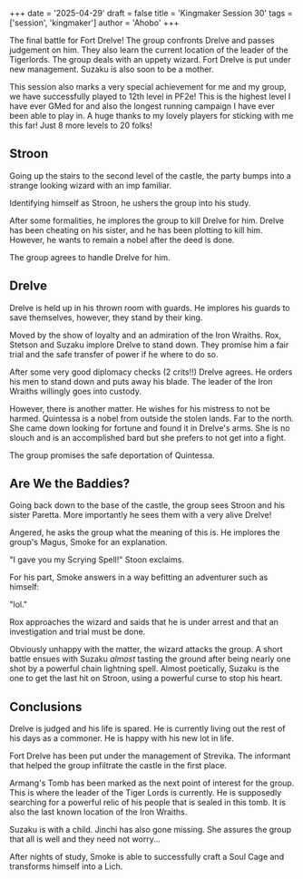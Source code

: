 +++
date = '2025-04-29'
draft = false
title = 'Kingmaker Session 30'
tags = ['session', 'kingmaker']
author = 'Ahobo'
+++

The final battle for Fort Drelve! The group confronts Drelve and passes judgement on him. They also learn
the current location of the leader of the Tigerlords. The group deals with an uppety wizard. Fort Drelve is
put under new management. Suzaku is also soon to be a mother. 

This session also marks a very special achievement for me and my group, we have successfully played to 12th
level in PF2e! This is the highest level I have ever GMed for and also the longest running campaign I have
ever been able to play in. A huge thanks to my lovely players for sticking with me this far! Just 8 more levels
to 20 folks!

## Stroon

Going up the stairs to the second level of the castle, the party bumps into a strange looking wizard with an
imp familiar.

Identifying himself as Stroon, he ushers the group into his study.

After some formalities, he implores the group to kill Drelve for him. Drelve has been cheating on his sister, and
he has been plotting to kill him. However, he wants to remain a nobel after the deed is done.

The group agrees to handle Drelve for him.

## Drelve

Drelve is held up in his thrown room with guards. He implores his guards to save themselves, however, they stand
by their king. 

Moved by the show of loyalty and an admiration of the Iron Wraiths. Rox, Stetson and Suzaku implore Drelve to stand
down. They promise him a fair trial and the safe transfer of power if he where to do so.

After some very good diplomacy checks (2 crits!!) Drelve agrees. He orders his men to stand down and puts away his
blade. The leader of the Iron Wraiths willingly goes into custody.

However, there is another matter. He wishes for his mistress to not be harmed. Quintessa is a nobel from outside the
stolen lands. Far to the north. She came down looking for fortune and found it in Drelve's arms. She is no slouch and
is an accomplished bard but she prefers to not get into a fight.

The group promises the safe deportation of Quintessa. 

## Are We the Baddies?

Going back down to the base of the castle, the group sees Stroon and his sister Paretta. More importantly he sees them
with a very alive Drelve! 

Angered, he asks the group what the meaning of this is. He implores the group's Magus, Smoke for an explanation.

"I gave you my Scrying Spell!" Stoon exclaims.

For his part, Smoke answers in a way befitting an adventurer such as himself:

"lol."

Rox approaches the wizard and saids that he is under arrest and that an investigation and trial must be done.

Obviously unhappy with the matter, the wizard attacks the group. A short battle ensues with Suzaku *almost* tasting
the ground after being nearly one shot by a powerful chain lightning spell. Almost poetically, Suzaku is the one
to get the last hit on Stroon, using a powerful curse to stop his heart. 

## Conclusions

Drelve is judged and his life is spared. He is currently living out the rest of his days as a commoner. He is happy with
his new lot in life. 

Fort Drelve has been put under the management of Strevika. The informant that helped the group infiltrate the castle in the
first place. 

Armang's Tomb has been marked as the next point of interest for the group. This is where the leader of the Tiger Lords is
currently. He is supposedly searching for a powerful relic of his people that is sealed in this tomb. It is also the last
known location of the Iron Wraiths.

Suzaku is with a child. Jinchi has also gone missing. She assures the group that all is well and they need not worry...

After nights of study, Smoke is able to successfully craft a Soul Cage and transforms himself into a Lich. 